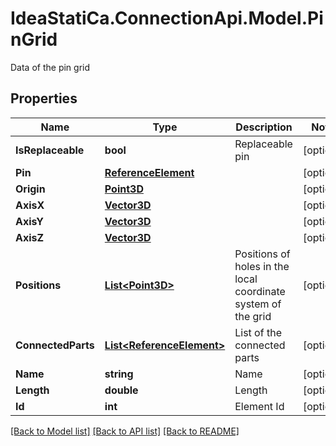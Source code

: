 # IdeaStatiCa.ConnectionApi.Model.PinGrid
Data of the pin grid

## Properties

Name | Type | Description | Notes
------------ | ------------- | ------------- | -------------
**IsReplaceable** | **bool** | Replaceable pin | [optional] 
**Pin** | [**ReferenceElement**](ReferenceElement.md) |  | [optional] 
**Origin** | [**Point3D**](Point3D.md) |  | [optional] 
**AxisX** | [**Vector3D**](Vector3D.md) |  | [optional] 
**AxisY** | [**Vector3D**](Vector3D.md) |  | [optional] 
**AxisZ** | [**Vector3D**](Vector3D.md) |  | [optional] 
**Positions** | [**List&lt;Point3D&gt;**](Point3D.md) | Positions of holes in the local coordinate system of the grid | [optional] 
**ConnectedParts** | [**List&lt;ReferenceElement&gt;**](ReferenceElement.md) | List of the connected parts | [optional] 
**Name** | **string** | Name | [optional] 
**Length** | **double** | Length | [optional] 
**Id** | **int** | Element Id | [optional] 

[[Back to Model list]](../README.md#documentation-for-models) [[Back to API list]](../README.md#documentation-for-api-endpoints) [[Back to README]](../README.md)

